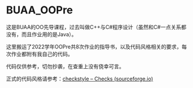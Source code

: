 # BUAA_OOPre

这是BUAA的OO先导课程，过去叫做C++与C#程序设计（虽然和C#一点关系都没有，而且作业用的是Java）。

这里搬运了2022学年OOPre共8次作业的指导书，以及代码风格相关的要求，每次作业都附有我自己的代码。

代码仅供参考，切勿抄袭，在查重上没有侥幸可言。

正式的代码风格请参考：[checkstyle – Checks (sourceforge.io)](https://checkstyle.sourceforge.io/checks.html)
